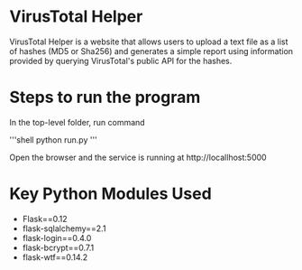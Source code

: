 # VirusTotal Helper
VirusTotal Helper is a website that allows users to upload a text file as a list of hashes (MD5 or Sha256) and generates a simple report using information provided by querying VirusTotal's public API for the hashes.

# Steps to run the program
In the top-level folder, run command

'''shell
	python run.py
'''

Open the browser and the service is running at http://locallhost:5000

# Key Python Modules Used
- Flask==0.12
- flask-sqlalchemy==2.1
- flask-login==0.4.0
- flask-bcrypt==0.7.1
- flask-wtf==0.14.2 